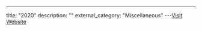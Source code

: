 ---
title: "2020"
description: ""
external_category: "Miscellaneous"
---[Visit Website](https://github.com/ycdxsb/PocOrExp_in_Github/tree/main/2020/README.md)

